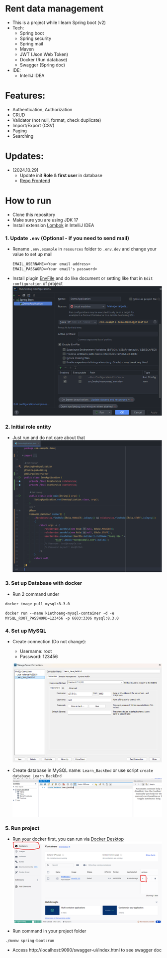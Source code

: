 # Rent data management

- This is a project while I learn Spring boot (v2)
- Tech:
    - Spring boot
    - Spring security
    - Spring mail
    - Maven
    - JWT (Json Web Token)
    - Docker (Run database)
    - Swagger (Spring doc)
- IDE:
    - IntelliJ IDEA

# Features:

- Authentication, Authorization
- CRUD
- Validator (not null, format, check duplicate)
- Import/Export (CSV)
- Paging
- Searching

# Updates:
- [2024.10.29] 
  - Update init **Role** & **first user** in database
  - [Repo Frontend](https://github.com/Bie-NHD/Rent-management-dashboard)

# How to run

- Clone this repository
- Make sure you are using JDK 17
- Install extension [Lombok](https://projectlombok.org/) in IntelliJ IDEA

### 1. Update `.env` (Optional - if you need to send mail)

- Rename `.env.example` in `resources` folder to `.env.dev` and change your value to set up mail
  ```
  EMAIL_USERNAME=<Your email address>
  EMAIL_PASSWORD=<Your email's password>
  ```
- Install plugin [EnvFile](https://plugins.jetbrains.com/plugin/7861-envfile) and do like
  document or setting like that in `Edit configuration` of
  project ![img.png](img/setting-envfile.png)

### 2. Initial role entity

- Just run and do not care about that
![initial-role-user.png](img%2Finitial-role-user.png)

### 3. Set up Database with docker

- Run 2 command under

```docker
docker image pull mysql:8.3.0
```

```docker
docker run --name k1ethoang-mysql-container -d -e MYSQL_ROOT_PASSWORD=123456 -p 6603:3306 mysql:8.3.0
```

### 4. Set up MySQL

- Create connection (Do not change):
    - Username: root
    - Password: 123456

  ![img.png](img/create-connection.png)

- Create database in MySQL name: `Learn_BackEnd` or use script `create database Learn_BackEnd`
  ![img.png](img/create-database.png)

### 5. Run project

- Run your docker first, you can run
  via [Docker Desktop](https://www.docker.com/products/docker-desktop/)
  ![img.png](img/run-docker.png)

- Run command in your project folder

```
./mvnw spring-boot:run
```

- Access http://localhost:9090/swagger-ui/index.html to see swagger doc
